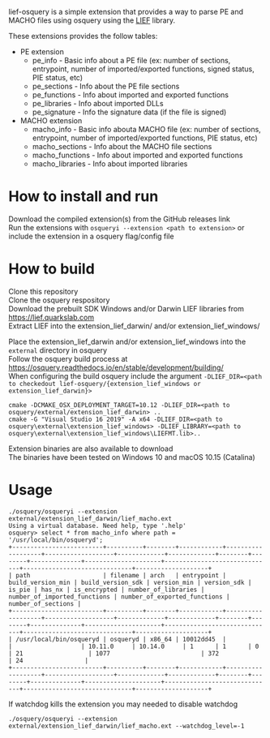 lief-osquery is a simple extension that provides a way to parse PE and MACHO files using osquery using the [LIEF](https://lief.quarkslab.com/) library.

These extensions provides the follow tables:
* PE extension
  * pe_info - Basic info about a PE file (ex: number of sections, entrypoint, number of imported/exported functions, signed status, PIE status, etc)
  * pe_sections - Info about the PE file sections
  * pe_functions - Info about imported and exported functions
  * pe_libraries - Info about imported DLLs
  * pe_signature - Info the signature data (if the file is signed)
* MACHO extension
  * macho_info - Basic info abouta MACHO file (ex: number of sections, entrypoint, number of imported/exported functions, PIE status, etc)
  * macho_sections - Info about the MACHO file sections
  * macho_functions - Info about imported and exported functions
  * macho_libraries - Info about imported libraries
  
# How to install and run
Download the compiled extension(s) from the GitHub releases link  
Run the extensions with `osqueryi --extension <path to extension>` or include the extension in a osquery flag/config file

# How to build
Clone this repository  
Clone the osquery respository  
Download the prebuilt SDK Windows and/or Darwin LIEF libraries from https://lief.quarkslab.com  
Extract LIEF into the extension\_lief\_darwin/ and/or extension\_lief\_windows/

Place the extension\_lief\_darwin and/or extension\_lief\_windows into the `external` directory in osquery  
Follow the osquery build process at https://osquery.readthedocs.io/en/stable/development/building/  
When configuring the build osquery include the argument `-DLIEF_DIR=<path to checkedout lief-osquery/{extension_lief_windows or extension_lief_darwin}>`  
```
cmake -DCMAKE_OSX_DEPLOYMENT_TARGET=10.12 -DLIEF_DIR=<path to osquery/external/extension_lief_darwin> ..
cmake -G "Visual Studio 16 2019" -A x64 -DLIEF_DIR=<path to osquery\external\extension_lief_windows> -DLIEF_LIBRARY=<path to osquery\external\extension_lief_windows\LIEFMT.lib>..
```
Extension binaries are also available to download  
The binaries have been tested on Windows 10 and macOS 10.15 (Catalina)
# Usage
```
./osquery/osqueryi --extension external/extension_lief_darwin/lief_macho.ext
Using a virtual database. Need help, type '.help'
osquery> select * from macho_info where path = '/usr/local/bin/osqueryd';
+-------------------------+----------+--------+------------+-------------------+-------------------+-------------+-------------+--------+--------+--------------+---------------------+------------------------------+------------------------------+--------------------+
| path                    | filename | arch   | entrypoint | build_version_min | build_version_sdk | version_min | version_sdk | is_pie | has_nx | is_encrypted | number_of_libraries | number_of_imported_functions | number_of_exported_functions | number_of_sections |
+-------------------------+----------+--------+------------+-------------------+-------------------+-------------+-------------+--------+--------+--------------+---------------------+------------------------------+------------------------------+--------------------+
| /usr/local/bin/osqueryd | osqueryd | x86_64 | 10012dd45  |                   |                   | 10.11.0     | 10.14.0     | 1      | 1      | 0            | 21                  | 1077                         | 372                          | 24                 |
+-------------------------+----------+--------+------------+-------------------+-------------------+-------------+-------------+--------+--------+--------------+---------------------+------------------------------+------------------------------+--------------------+

```
If watchdog kills the extension you may needed to disable watchdog
```
./osquery/osqueryi --extension external/extension_lief_darwin/lief_macho.ext --watchdog_level=-1
```
